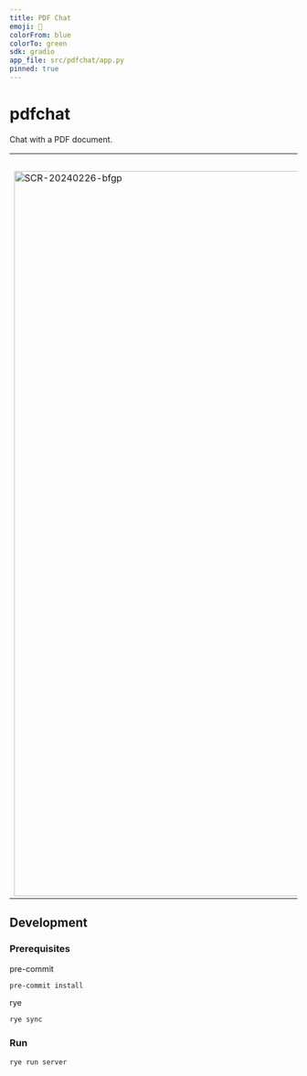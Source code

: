 ```yaml
---
title: PDF Chat
emoji: 📄
colorFrom: blue
colorTo: green
sdk: gradio
app_file: src/pdfchat/app.py
pinned: true
---
```


# pdfchat

Chat with a PDF document.

<table>
    <tr>
        <th>Screenshot</th>
        <th>Video</th>
    </tr>
    <tr>
        <td><img width="1270" alt="SCR-20240226-bfgp" src="https://github.com/peinan/pdfchat/assets/5601012/a9fec1be-9322-42cf-9ef5-fc742395bb85"></td>
        <td><video src="https://github.com/peinan/pdfchat/assets/5601012/07d62829-35c0-489b-b5db-8f1dc8f8bcb0"/>
</td>
    </tr>
</table>

## Development

### Prerequisites

pre-commit

```bash
pre-commit install
```

rye


```bash
rye sync
```

### Run

```bash
rye run server
```
